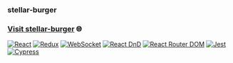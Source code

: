 ### stellar-burger

### [Visit stellar-burger](https://jesus-cyclist.github.io/react-burger/) 🌐

[![React](https://img.shields.io/badge/React-17.0.2-blue?style=flat-square&logo=react)](https://reactjs.org/)
[![Redux](https://img.shields.io/badge/Redux-State%20Management-purple?style=flat-square&logo=redux)](https://redux.js.org/)
[![WebSocket](https://img.shields.io/badge/WebSocket-Real--Time%20Communication-green?style=flat-square&logo=websocket)](https://developer.mozilla.org/en-US/docs/Web/API/WebSocket)
[![React DnD](https://img.shields.io/badge/React%20DnD-Drag%20and%20Drop-orange?style=flat-square&logo=react)](https://react-dnd.github.io/react-dnd/)
[![React Router DOM](https://img.shields.io/badge/React%20Router%20DOM-Navigation-blue?style=flat-square&logo=react-router)](https://reactrouter.com/)
[![Jest](https://img.shields.io/badge/Jest-Testing-red?style=flat-square&logo=jest)](https://jestjs.io/)
[![Cypress](https://img.shields.io/badge/Cypress-End%20to%20End%20Testing-brightgreen?style=flat-square&logo=cypress)](https://www.cypress.io/)

